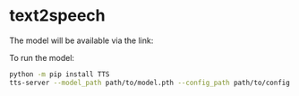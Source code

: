 # text2speech
The model will be available via the link:

To run the model:
```sh
python -m pip install TTS
tts-server --model_path path/to/model.pth --config_path path/to/config.json
```
